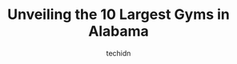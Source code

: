 ---
layout: ampstory
image: https://i0.wp.com/paketmu.com/wp-content/uploads/2023/06/planet-fitness-0-in-alabama-1686368624.jpeg?resize=640,853
author: techidn
featured: false
description: Explore the diverse Gym scene in Alabama, home to an incredible selection of 10 establishments catering to every taste. Whether youre in search of iconic favorites or undiscovered treasures
title: Unveiling the 10 Largest Gyms in Alabama
cover:
   title: Unveiling the 10 Largest Gyms in Alabama
   subtitle: RICKPATE
   background: https://paketmu.com/wp-content/uploads/2023/06/planet-fitness-0-in-alabama-1686368624.jpeg

pages: 
 - layout: thirds
   top: <h1>#1 Planet Fitness</h1>
   bottom: "<p>Awesome equipment and very well maintained. Comfortable atmosphere. The gym is always very clean and the staff is super helpful and friendly. Black Card amenities are wor</p>"
   background: https://paketmu.com/wp-content/uploads/2023/06/planet-fitness-1-in-alabama-1686368626.jpeg
   backgroundblur: true
 - layout: thirds
   top: <h1>#2 Planet Fitness</h1>
   bottom: "<p>This PF was a little disappointing. Several pieces of equipment are out of service. Some pieces are old and worn out. In my eyes….this is just an average gym. The locke</p>"
   background: https://paketmu.com/wp-content/uploads/2023/06/planet-fitness-2-in-alabama-1686368627.jpeg
   cta:
      link: https://paketmu.com/unveiling-the-10-largest-gyms-in-alabama/
      text: Unveiling the 10 Largest Gyms in Alabama
 - layout: thirds
   top: <h1>#3 Planet Fitness</h1>
   bottom: "<p>Cold shower alert!! I was on my way to giving this place a 5 star until I had to shower. A clean and functional locker room experience is essential to me since I work out</p>"
   background: https://paketmu.com/wp-content/uploads/2023/06/planet-fitness-3-in-alabama-1686368628.png
   cta:
      link: https://paketmu.com/unveiling-the-10-largest-gyms-in-alabama/
      text: Unveiling the 10 Largest Gyms in Alabama
 - layout: thirds
   top: <h1>#4 Planet Fitness</h1>
   bottom: "<p>4500 Montevallo Rd, Birmingham, AL 35210, United States</p>"
   background: https://images.unsplash.com/photo-1531169509526-f8f1fdaa4a67?ixlib=rb-4.0.3&ixid=MnwxMjA3fDB8MHxwaG90by1wYWdlfHx8fGVufDB8fHx8&auto=format&fit=crop&w=640&h=853&q=80
   cta:
      link: https://paketmu.com/unveiling-the-10-largest-gyms-in-alabama/
      text: Unveiling the 10 Largest Gyms in Alabama
 - layout: thirds
   top: <h1>#5 Amped Fitness (Birmingham)</h1>
   bottom: "<p>3427 Colonnade Pkwy, Birmingham, AL 35243, United States</p>"
   background: https://images.unsplash.com/photo-1615749413727-825b59a857b5?ixlib=rb-4.0.3&ixid=MnwxMjA3fDB8MHxwaG90by1wYWdlfHx8fGVufDB8fHx8&auto=format&fit=crop&w=640&h=853&q=80
   cta:
      link: https://paketmu.com/unveiling-the-10-largest-gyms-in-alabama/
      text: Unveiling the 10 Largest Gyms in Alabama
 - layout: thirds
   top: <h1>#6 24e Health Clubs</h1>
   bottom: "<p>2244-A Pelham Pkwy, Pelham, AL 35124, United States</p>"
   background: https://images.unsplash.com/photo-1484589065579-248aad0d8b13?ixlib=rb-4.0.3&ixid=MnwxMjA3fDB8MHxwaG90by1wYWdlfHx8fGVufDB8fHx8&auto=format&fit=crop&w=640&h=853&q=80
   cta:
      link: https://paketmu.com/unveiling-the-10-largest-gyms-in-alabama/
      text: Unveiling the 10 Largest Gyms in Alabama
 - layout: thirds
   top: <h1>#7 Orangetheory Fitness</h1>
   bottom: "<p>210 Inverness Cors, Birmingham, AL 35242, United States</p>"
   background: https://images.unsplash.com/photo-1595364397663-fca4f075d796?ixlib=rb-4.0.3&ixid=MnwxMjA3fDB8MHxwaG90by1wYWdlfHx8fGVufDB8fHx8&auto=format&fit=crop&w=640&h=853&q=80
   cta:
      link: https://paketmu.com/unveiling-the-10-largest-gyms-in-alabama/
      text: Unveiling the 10 Largest Gyms in Alabama
 - layout: thirds
   middle: Continue reading...
   background: https://images.unsplash.com/photo-1510906594845-bc082582c8cc?ixlib=rb-4.0.3&ixid=MnwxMjA3fDB8MHxwaG90by1wYWdlfHx8fGVufDB8fHx8&auto=format&fit=crop&w=640&h=853&q=80
   cta:
      link: https://paketmu.com/unveiling-the-10-largest-gyms-in-alabama/
      text: Unveiling the 10 Largest Gyms in Alabama
      
---